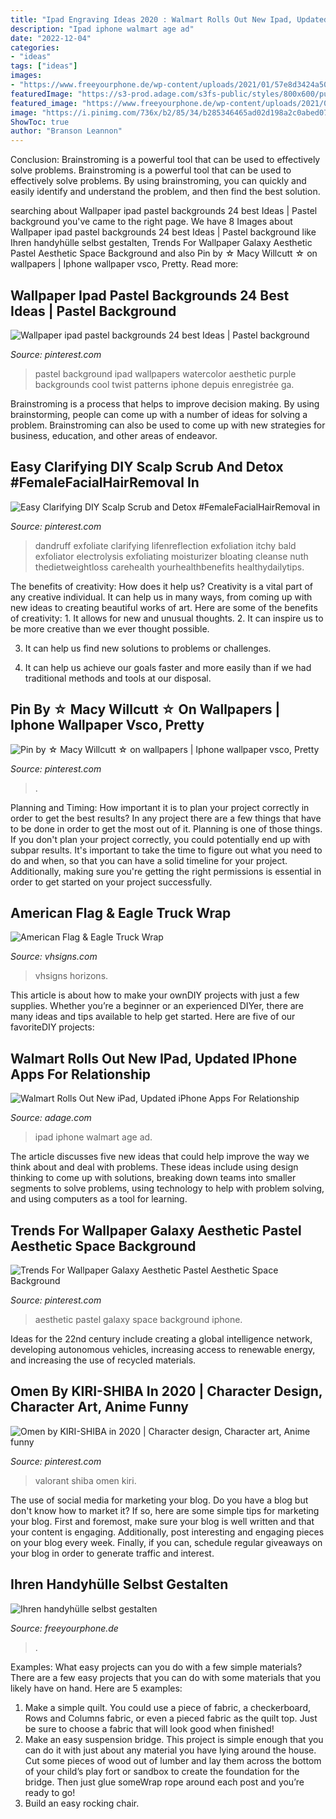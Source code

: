 ```yaml
---
title: "Ipad Engraving Ideas 2020 : Walmart Rolls Out New Ipad, Updated Iphone Apps For Relationship"
description: "Ipad iphone walmart age ad"
date: "2022-12-04"
categories:
- "ideas"
tags: ["ideas"]
images:
- "https://www.freeyourphone.de/wp-content/uploads/2021/01/57e8d3424a50ac14f6da8c7dda79367c113bd8e75b526c48732e7bd1914ac458bf_1280-1024x682.jpg"
featuredImage: "https://s3-prod.adage.com/s3fs-public/styles/800x600/public/walmart-ipad-app.jpg"
featured_image: "https://www.freeyourphone.de/wp-content/uploads/2021/01/57e8d3424a50ac14f6da8c7dda79367c113bd8e75b526c48732e7bd1914ac458bf_1280-1024x682.jpg"
image: "https://i.pinimg.com/736x/b2/85/34/b285346465ad02d198a2c0abed070a4c.jpg"
ShowToc: true
author: "Branson Leannon"
---
```



Conclusion: Brainstroming is a powerful tool that can be used to effectively solve problems.
Brainstroming is a powerful tool that can be used to effectively solve problems. By using brainstroming, you can quickly and easily identify and understand the problem, and then find the best solution.

	

		
searching about Wallpaper ipad pastel backgrounds 24 best Ideas | Pastel background you've came to the right page. We have 8 Images about Wallpaper ipad pastel backgrounds 24 best Ideas | Pastel background like Ihren handyhülle selbst gestalten, Trends For Wallpaper Galaxy Aesthetic Pastel Aesthetic Space Background and also Pin by ☆ Macy Willcutt ☆ on wallpapers | Iphone wallpaper vsco, Pretty. Read more:
		
    
## Wallpaper Ipad Pastel Backgrounds 24 Best Ideas | Pastel Background

<img loading=lazy src="https://i.pinimg.com/736x/29/1f/97/291f97ad51f6bcc952827e43ec0b85ea.jpg" onerror="this.onerror=null;this.src='https://tse2.mm.bing.net/th?id=OIP.4GMswTgSW2Pjny5UB7rA2wAAAA&amp;pid=15.1';" alt="Wallpaper ipad pastel backgrounds 24 best Ideas | Pastel background">

_Source: pinterest.com_

>pastel background ipad wallpapers watercolor aesthetic purple backgrounds cool twist patterns iphone depuis enregistrée ga. 

	

Brainstroming is a process that helps to improve decision making. By using brainstorming, people can come up with a number of ideas for solving a problem. Brainstroming can also be used to come up with new strategies for business, education, and other areas of endeavor.

    
## Easy Clarifying DIY Scalp Scrub And Detox #FemaleFacialHairRemoval In

<img loading=lazy src="https://i.pinimg.com/736x/0f/55/43/0f554306ce5e958aabaab071cd2459b8.jpg" onerror="this.onerror=null;this.src='https://tse4.mm.bing.net/th?id=OIP.gbMIS4GqVdXT1OaCHdp7tgHaLH&amp;pid=15.1';" alt="Easy Clarifying DIY Scalp Scrub and Detox #FemaleFacialHairRemoval in">

_Source: pinterest.com_

>dandruff exfoliate clarifying lifenreflection exfoliation itchy bald exfoliator electrolysis exfoliating moisturizer bloating cleanse nuth thedietweightloss carehealth yourhealthbenefits healthydailytips. 

	

The benefits of creativity: How does it help us?
Creativity is a vital part of any creative individual. It can help us in many ways, from coming up with new ideas to creating beautiful works of art. Here are some of the benefits of creativity: 1. It allows for new and unusual thoughts.
2. It can inspire us to be more creative than we ever thought possible.

3. It can help us find new solutions to problems or challenges.

4. It can help us achieve our goals faster and more easily than if we had traditional methods and tools at our disposal.

    
## Pin By ☆ Macy Willcutt ☆ On Wallpapers | Iphone Wallpaper Vsco, Pretty

<img loading=lazy src="https://i.pinimg.com/736x/81/cc/f3/81ccf338654548de265a28c64fcadec1.jpg" onerror="this.onerror=null;this.src='https://tse4.mm.bing.net/th?id=OIP.T4lL2KyOFtsRxBMoflVbvQHaKd&amp;pid=15.1';" alt="Pin by ☆ Macy Willcutt ☆ on wallpapers | Iphone wallpaper vsco, Pretty">

_Source: pinterest.com_

>. 

	

Planning and Timing: How important it is to plan your project correctly in order to get the best results?
In any project there are a few things that have to be done in order to get the most out of it. Planning is one of those things. If you don't plan your project correctly, you could potentially end up with subpar results. It's important to take the time to figure out what you need to do and when, so that you can have a solid timeline for your project. Additionally, making sure you're getting the right permissions is essential in order to get started on your project successfully.

    
## American Flag &amp; Eagle Truck Wrap

<img loading=lazy src="https://vhsigns.com/wp-content/uploads/2017/11/Flag-Truck_3.jpg" onerror="this.onerror=null;this.src='https://tse3.mm.bing.net/th?id=OIP.-PiFJ6xUBNSHmq8PU3_SngHaE8&amp;pid=15.1';" alt="American Flag &amp; Eagle Truck Wrap">

_Source: vhsigns.com_

>vhsigns horizons. 

	

This article is about how to make your ownDIY projects with just a few supplies. Whether you’re a beginner or an experienced DIYer, there are many ideas and tips available to help get started. Here are five of our favoriteDIY projects: 

    
## Walmart Rolls Out New IPad, Updated IPhone Apps For Relationship

<img loading=lazy src="https://s3-prod.adage.com/s3fs-public/styles/800x600/public/walmart-ipad-app.jpg" onerror="this.onerror=null;this.src='https://tse4.mm.bing.net/th?id=OIP.KhJMOEp6WzdEjZ8xjnO3WwHaFj&amp;pid=15.1';" alt="Walmart Rolls Out New iPad, Updated iPhone Apps For Relationship">

_Source: adage.com_

>ipad iphone walmart age ad. 

	

The article discusses five new ideas that could help improve the way we think about and deal with problems. These ideas include using design thinking to come up with solutions, breaking down teams into smaller segments to solve problems, using technology to help with problem solving, and using computers as a tool for learning.

    
## Trends For Wallpaper Galaxy Aesthetic Pastel Aesthetic Space Background

<img loading=lazy src="https://i.pinimg.com/736x/b2/85/34/b285346465ad02d198a2c0abed070a4c.jpg" onerror="this.onerror=null;this.src='https://tse4.mm.bing.net/th?id=OIP.jaMH-wThFQvZ3zAZxgiQcwHaNK&amp;pid=15.1';" alt="Trends For Wallpaper Galaxy Aesthetic Pastel Aesthetic Space Background">

_Source: pinterest.com_

>aesthetic pastel galaxy space background iphone. 

	

Ideas for the 22nd century include creating a global intelligence network, developing autonomous vehicles, increasing access to renewable energy, and increasing the use of recycled materials.

    
## Omen By KIRI-SHIBA In 2020 | Character Design, Character Art, Anime Funny

<img loading=lazy src="https://i.pinimg.com/736x/09/d4/6d/09d46d056691c1dd07a0686c75cc00a5.jpg" onerror="this.onerror=null;this.src='https://tse3.mm.bing.net/th?id=OIP.SGRldtwYldZ6ByvNUIPUngHaEK&amp;pid=15.1';" alt="Omen by KIRI-SHIBA in 2020 | Character design, Character art, Anime funny">

_Source: pinterest.com_

>valorant shiba omen kiri. 

	

The use of social media for marketing your blog.
Do you have a blog but don't know how to market it? If so, here are some simple tips for marketing your blog. First and foremost, make sure your blog is well written and that your content is engaging. Additionally, post interesting and engaging pieces on your blog every week. Finally, if you can, schedule regular giveaways on your blog in order to generate traffic and interest.

    
## Ihren Handyhülle Selbst Gestalten

<img loading=lazy src="https://www.freeyourphone.de/wp-content/uploads/2021/01/57e8d3424a50ac14f6da8c7dda79367c113bd8e75b526c48732e7bd1914ac458bf_1280-1024x682.jpg" onerror="this.onerror=null;this.src='https://tse2.mm.bing.net/th?id=OIP.rg6vWhJtuHmAuQrG21JfxQHaE7&amp;pid=15.1';" alt="Ihren handyhülle selbst gestalten">

_Source: freeyourphone.de_

>. 

	

Examples: What easy projects can you do with a few simple materials?
There are a few easy projects that you can do with some materials that you likely have on hand. Here are 5 examples:
1. Make a simple quilt. You could use a piece of fabric, a checkerboard, Rows and Columns fabric, or even a pieced fabric as the quilt top. Just be sure to choose a fabric that will look good when finished! 
2. Make an easy suspension bridge. This project is simple enough that you can do it with just about any material you have lying around the house. Cut some pieces of wood out of lumber and lay them across the bottom of your child’s play fort or sandbox to create the foundation for the bridge. Then just glue someWrap rope around each post and you’re ready to go! 
3. Build an easy rocking chair.

